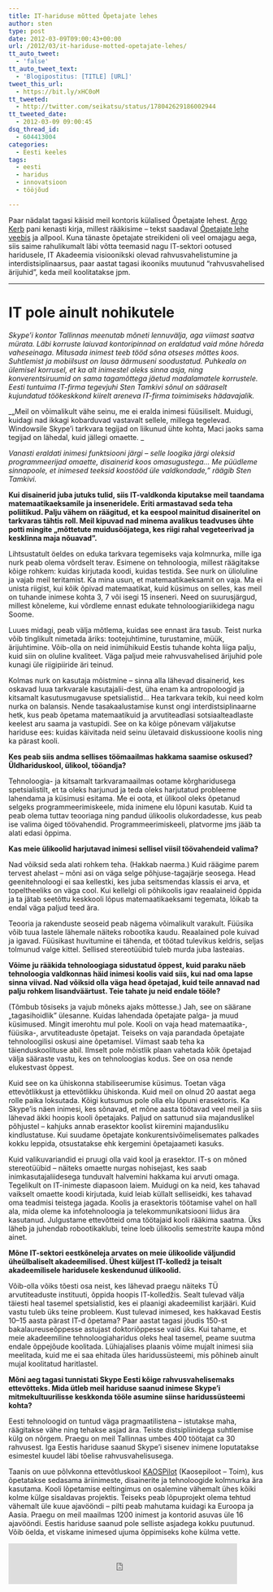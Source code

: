 ```yaml
---
title: IT-hariduse mõtted Õpetajate lehes
author: sten
type: post
date: 2012-03-09T09:00:43+00:00
url: /2012/03/it-hariduse-motted-opetajate-lehes/
tt_auto_tweet:
  - 'false'
tt_auto_tweet_text:
  - 'Blogipostitus: [TITLE] [URL]'
tweet_this_url:
  - https://bit.ly/xHC0oM
tt_tweeted:
  - http://twitter.com/seikatsu/status/178042629186002944
tt_tweeted_date:
  - 2012-03-09 09:00:45
dsq_thread_id:
  - 604413004
categories:
  - Eesti keeles
tags:
  - eesti
  - haridus
  - innovatsioon
  - tööjõud

---
```

Paar nädalat tagasi käisid meil kontoris külalised Õpetajate lehest. [Argo Kerb][1] pani kenasti kirja, millest rääkisime &#8211; tekst saadaval [Õpetajate lehe veebis][2] ja allpool. Kuna tänaste õpetajate streikideni oli veel omajagu aega, siis saime rahulikumalt läbi võtta teemasid nagu IT-sektori ootused haridusele, IT Akadeemia visioonikski olevad rahvusvahelistumine ja interdistsiplinaarsus, paar aastat tagasi ikooniks muutunud &#8220;rahvusvahelised ärijuhid&#8221;, keda meil koolitatakse jpm.<!--more-->

* * *

# IT pole ainult nohikutele

_Skype’i kontor Tallinnas meenutab mõneti lennuvälja, aga viimast saatva mürata. Läbi korruste laiuvad kontoripinnad on eraldatud vaid mõne hõreda vaheseinaga. Mitusada inimest teeb tööd sõna otseses mõttes koos. Suhtlemist ja mobiilsust on lausa äärmuseni soodustatud. Puhkeala on ülemisel korrusel, et ka alt inimestel oleks sinna asja, ning konverentsiruumid on sama tagamõttega jäetud madalamatele korrustele. Eesti tuntuima IT-firma tegevjuhi Sten Tamkivi sõnul on sääraselt kujundatud töökeskkond kiirelt areneva IT-firma toimimiseks hädavajalik._

_„Meil on võimalikult vähe seinu, me ei eralda inimesi füüsiliselt. Mui­dugi, kuidagi nad ikkagi kobarduvad vastavalt sellele, millega tegelevad. Windowsile Skype’i tarkvara tegijad on liikunud ühte kohta, Maci jaoks sama tegijad on lähedal, kuid jällegi omaette. _
  
_Vanasti eraldati inimesi funktsiooni järgi – selle loogika järgi oleksid programmeerijad omaette, disainerid koos omasugustega&#8230; Me püüdleme sinnapoole, et inimesed teeksid koostööd üle valdkondade,” räägib Sten Tamkivi._

**Kui disainerid juba jutuks tulid, siis IT-valdkonda kiputakse meil taandama matemaatikaeksamile ja inseneridele. Eriti armastavad seda teha poliitikud. Palju vähem on räägitud, et ka eespool mainitud disaineritel on tarkvaras tähtis roll. Meil kipuvad nad minema avalikus teadvuses ühte potti mingite „mõttetute muidusööjatega, kes riigi rahal vegeteerivad ja kesklinna maja nõuavad”.**

Lihtsustatult öeldes on eduka tarkvara tegemiseks vaja kolmnurka, mille iga nurk peab olema võrdselt terav. Esimene on tehnoloogia, millest räägitakse kõige rohkem: kuidas kirjutada koodi, kuidas testida. See nurk on ülioluline ja vajab meil teritamist. Ka mina usun, et matemaatikaeksamit on vaja. Ma ei unista riigist, kui kõik õpivad matemaatikat, kuid küsimus on selles, kas meil on tuhande inimese kohta 3, 7 või isegi 15 inseneri. Need on suurusjärgud, millest kõneleme, kui võrdleme ennast edukate tehnoloogiariikidega nagu Soome.

Luues midagi, peab välja mõtlema, kuidas see ennast ära tasub. Teist nurka võib tinglikult nimetada äriks: tootejuhtimine, turustamine, müük, ärijuhtimine. Võib-olla on neid inimühikuid Eestis tuhande kohta liiga palju, kuid siin on oluline kvaliteet. Väga paljud meie rahvusvahelised ärijuhid pole kunagi üle riigipiiride äri teinud.

Kolmas nurk on kasutaja mõistmine – sinna alla lähevad disainerid, kes oskavad luua tarkvarale kasutajalii-dest, üha enam ka antropoloogid ja kitsamalt kasutusmugavuse spetsialistid&#8230; Hea tarkvara tekib, kui need kolm nurka on balansis. Nende tasakaalustamise kunst ongi interdistsiplinaarne hetk, kus peab õpetama matemaatikuid ja arvutiteadlasi sotsiaalteadlaste keelest aru saama ja vastupidi. See on ka kõige põnevam väljakutse hariduse ees: kuidas käivitada neid seinu ületavaid diskussioone koolis ning ka pärast kooli.

**Kes peab siis andma sellises töömaailmas hakkama saamise oskused? Üldhariduskool, ülikool, tööandja?**

Tehnoloogia- ja kitsamalt tarkvaramaailmas ootame kõrgharidusega spetsialistilt, et ta oleks harjunud ja teda oleks harjutatud probleeme lahendama ja küsimusi esitama. Me ei oota, et ülikool oleks õpetanud selgeks programmeerimiskeele, mida inimene elu lõpuni kasutab. Kuid ta peab olema tuttav teooriaga ning pandud ülikoolis olukordadesse, kus peab ise valima õiged töövahendid. Programmeerimiskeeli, platvorme jms jääb ta alati edasi õppima.

**Kas meie ülikoolid harjutavad inimesi sellisel viisil töövahendeid valima?**

Nad võiksid seda alati rohkem teha. (Hakkab naerma.) Kuid räägime parem tervest ahelast – mõni asi on väga selge põhjuse-tagajärje seosega. Head geenitehnoloogi ei saa kellestki, kes juba seitsmendas klassis ei arva, et topeltheeliks on väga cool. Kui kellelgi oli põhikoolis igav reaalaineid õppida ja ta jätab seetõttu keskkooli lõpus matemaatikaeksami tegemata, lõikab ta endal väga paljud teed ära.

Teooria ja rakenduste seoseid peab nägema võimalikult varakult. Füüsika võib tuua lastele lähemale näiteks robootika kaudu. Reaalained pole kuivad ja igavad. Füüsikast huvitumine ei tähenda, et töötad tulevikus keldris, seljas tolmunud valge kittel. Sellised stereotüübid tuleb murda juba lasteaias.

**Võime ju rääkida tehnoloogiaga sidustatud õppest, kuid paraku näeb tehnoloogia valdkonnas häid inimesi koolis vaid siis, kui nad oma lapse sinna viivad. Nad võiksid olla väga head õpetajad, kuid teile annavad nad palju rohkem lisandväärtust. Teie tahate ju neid endale tööle?**

(Tõmbub tõsiseks ja vajub mõneks ajaks mõttesse.) Jah, see on säärane „tagasihoidlik” ülesanne. Kuidas lahendada õpetajate palga- ja muud küsimused. Mingit imerohtu mul pole. Kooli on vaja head matemaatika-, füüsika-, arvutiteaduste õpetajat. Teiseks on vaja parandada õpetajate tehnoloogilisi oskusi aine õpetamisel. Viimast saab teha ka täienduskoolituse abil. Ilmselt pole mõistlik plaan vahetada kõik õpetajad välja sääraste vastu, kes on tehnoloogias kodus. See on osa nende elukestvast õppest.

Kuid see on ka ühiskonna stabiliseerumise küsimus. Toetan väga ettevõtlikkust ja ettevõtlikku ühiskonda. Kuid meil on olnud 20 aastat aega rolle paika loksutada. Kõigi kutsumus pole olla elu lõpuni erasektoris. Ka Skype’is näen inimesi, kes sõnavad, et mõne aasta töötavad veel meil ja siis lähevad äkki hoopis kooli õpetajaks. Paljud on sattunud siia majanduslikel põhjustel – kahjuks annab erasektor koolist kiiremini majandusliku kindlustatuse. Kui suudame õpetajate konkurentsivõimelisemates palkades kokku leppida, otsustatakse ehk kergemini õpetajaameti kasuks.

Kuid valikuvariandid ei pruugi olla vaid kool ja erasektor. IT-s on mõned stereotüübid – näiteks omaette nurgas nohisejast, kes saab inimkasutajaliidesega tunduvalt halvemini hakkama kui arvuti omaga. Tegelikult on IT-inimeste diapasoon laiem. Muidugi on ka neid, kes tahavad vaikselt omaette koodi kirjutada, kuid leiab küllalt selliseidki, kes tahavad oma teadmisi teistega jagada. Koolis ja erasektoris töötamise vahel on hall ala, mida oleme ka infotehnoloogia ja telekommunikatsiooni liidus ära kasutanud. Julgustame ettevõtteid oma töötajaid kooli rääkima saatma. Üks läheb ja juhendab robootikaklubi, teine loeb ülikoolis semestrite kaupa mõnd ainet.

**Mõne IT-sektori eestkõneleja arvates on meie ülikoolide väljundid üheülbaliselt akadeemilised. Ühest küljest IT-kolledž ja teisalt akadeemilisele haridusele keskendunud ülikoolid.**

Võib-olla võiks tõesti osa neist, kes lähevad praegu näiteks TÜ arvutiteaduste instituuti, õppida hoopis IT-kolledžis. Sealt tulevad välja täiesti heal tasemel spetsialistid, kes ei plaanigi akadeemilist karjääri. Kuid vastu tuleb üks teine probleem. Kust tulevad inimesed, kes hakkavad Eestis 10–15 aasta pärast IT-d õpetama? Paar aastat tagasi jõudis 150-st bakalaureuseõppesse astujast doktoriõppesse vaid üks. Kui tahame, et meie akadeemiline tehnoloogiaharidus oleks heal tasemel, peame suutma endale õppejõude koolitada. Lühiajalises plaanis võime mujalt inimesi siia meelitada, kuid me ei saa ehitada üles haridussüsteemi, mis põhineb ainult mujal koolitatud haritlastel.

**Mõni aeg tagasi tunnistati Skype Eesti kõige rahvusvahelisemaks ettevõtteks. Mida ütleb meil hariduse saanud inimese Skype’i mitmekultuurilisse keskkonda tööle asumine siinse haridussüsteemi kohta?**

Eesti tehnoloogid on tuntud väga pragmaatilistena – istutakse maha, räägitakse vähe ning tehakse asjad ära. Teiste distsipliinidega suhtlemise külg on nõrgem. Praegu on meil Tallinnas umbes 400 töötajat ca 30 rahvusest. Iga Eestis hariduse saanud Skype’i sisenev inimene loputatakse esimestel kuudel läbi tõelise rahvusvahelisusega.

Taanis on uue põlvkonna ettevõtluskool [KAOSPilot][3] (Kaosepiloot – Toim), kus õpetatakse sedasama äriinimeste, disainerite ja tehnoloogide kolmnurka ära kasutama. Kooli lõpetamise eeltingimus on osalemine vähemalt ühes kõiki kolme külge sisaldavas projektis. Teiseks peab lõpuprojekt olema tehtud vähemalt üle kuue ajavööndi – pilti peab mahutama kuidagi ka Euroopa ja Aasia. Praegu on meil maailmas 1200 inimest ja kontorid asuvas üle 16 ajavööndi. Eestis hariduse saanud pole selliste asjadega kokku puutunud. Võib öelda, et viskame inimesed ujuma õppimiseks kohe külma vette.

<iframe src="http://www.facebook.com/plugins/like.php?href=http%3A%2F%2Fsten.tamkivi.com%2F2012%2F03%2Fit-hariduse-motted-opetajate-lehes%2F&layout=standard&show_faces=true&width=450&action=like&colorscheme=light&height=80" scrolling="no" frameborder="0" style="border:none; overflow:hidden; width:450px; height:80px;" allowTransparency="true"></iframe>

 [1]: http://et.wikipedia.org/wiki/Argo_Kerb
 [2]: http://www.opleht.ee/?archive_mode=article&articleid=6961
 [3]: http://www.kaospilot.dk/